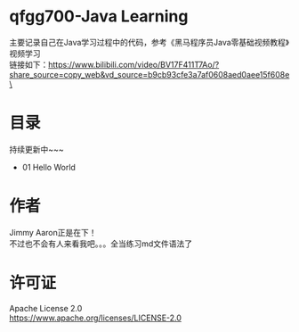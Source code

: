 # qfgg700-Java Learning
主要记录自己在Java学习过程中的代码，参考《黑马程序员Java零基础视频教程》视频学习\
链接如下：https://www.bilibili.com/video/BV17F411T7Ao/?share_source=copy_web&vd_source=b9cb93cfe3a7af0608aed0aee15f608e\
# 目录
持续更新中~~~
* 01 Hello World
# 作者
Jimmy Aaron正是在下！\
不过也不会有人来看我吧。。。全当练习md文件语法了
# 许可证
Apache License 2.0\
https://www.apache.org/licenses/LICENSE-2.0

